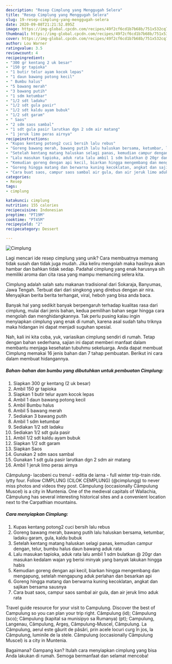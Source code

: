 ```yaml
---
description: "Resep Cimplung yang Menggugah Selera"
title: "Resep Cimplung yang Menggugah Selera"
slug: 19-resep-cimplung-yang-menggugah-selera
date: 2020-09-08T21:21:52.895Z
image: https://img-global.cpcdn.com/recipes/49f2cf6cd1b7b68b/751x532cq70/cimplung-foto-resep-utama.jpg
thumbnail: https://img-global.cpcdn.com/recipes/49f2cf6cd1b7b68b/751x532cq70/cimplung-foto-resep-utama.jpg
cover: https://img-global.cpcdn.com/recipes/49f2cf6cd1b7b68b/751x532cq70/cimplung-foto-resep-utama.jpg
author: Lou Warner
ratingvalue: 3.5
reviewcount: 4
recipeingredient:
- "300 gr kentang 2 uk besar"
- "150 gr tapioka"
- "1 butir telur ayam kocok lepas"
- "1 daun bawang potong kecil"
- " Bumbu halus"
- "5 bawang merah"
- "3 bawang putih"
- "1 sdm ketumbar"
- "1/2 sdt ladaku"
- "1/2 sdt gula pasir"
- "1/2 sdt kaldu ayam bubuk"
- "1/2 sdt garam"
- " Saos"
- "2 sdm saos sambal"
- "1 sdt gula pasir larutkan dgn 2 sdm air matang"
- "1 jeruk limo peras airnya"
recipeinstructions:
- "Kupas kentang potong2 cuci bersih lalu rebus"
- "Goreng bawang merah, bawang putih lalu haluskan bersama, ketumbar, ladaku garam, gula, kaldu bubuk"
- "Setelah kentang matang haluskan selagi panas, kemudian campur dengan, telur, bumbu halus daun bawang aduk rata"
- "Lalu masukan tapioka, aduk rata lalu ambil 1 sdm bulatkan @ 20gr dan masukan kedalam wajan yg berisi minyak yang banyak lakukan hingga habis"
- "Kemudian goreng dengan api kecil, biarkan hingga mengembang dan mengapung, setelah mengapung aduk perlahan dan besarkan api"
- "Goreng hingga matang dan berwarna kuning kecoklatan, angkat dan sajikan bersama sausnya"
- "Cara buat saos, campur saos sambal air gula, dan air jeruk limo aduk rata"
categories:
- Resep
tags:
- cimplung

katakunci: cimplung 
nutrition: 155 calories
recipecuisine: Indonesian
preptime: "PT19M"
cooktime: "PT45M"
recipeyield: "2"
recipecategory: Dessert

---
```



![Cimplung](https://img-global.cpcdn.com/recipes/49f2cf6cd1b7b68b/751x532cq70/cimplung-foto-resep-utama.jpg)

Lagi mencari ide resep cimplung yang unik? Cara membuatnya memang tidak susah dan tidak juga mudah. Jika keliru mengolah maka hasilnya akan hambar dan bahkan tidak sedap. Padahal cimplung yang enak harusnya sih memiliki aroma dan cita rasa yang mampu memancing selera kita.

Cimplung adalah salah satu makanan tradisional dari Sokaraja, Banyumas, Jawa Tengah. Terbuat dari dari singkong yang direbus dengan air nira. Menyajikan berita berita terhangat, viral, heboh yang bisa anda baca.

Banyak hal yang sedikit banyak berpengaruh terhadap kualitas rasa dari cimplung, mulai dari jenis bahan, kedua pemilihan bahan segar hingga cara mengolah dan menghidangkannya. Tak perlu pusing kalau ingin menyiapkan cimplung yang enak di rumah, karena asal sudah tahu triknya maka hidangan ini dapat menjadi suguhan spesial.


Nah, kali ini kita coba, yuk, variasikan cimplung sendiri di rumah. Tetap dengan bahan sederhana, sajian ini dapat memberi manfaat dalam membantu menjaga kesehatan tubuhmu sekeluarga. Anda dapat membuat Cimplung memakai 16 jenis bahan dan 7 tahap pembuatan. Berikut ini cara dalam membuat hidangannya.

<!--inarticleads1-->

##### Bahan-bahan dan bumbu yang dibutuhkan untuk pembuatan Cimplung:

1. Siapkan 300 gr kentang (2 uk besar)
1. Ambil 150 gr tapioka
1. Siapkan 1 butir telur ayam kocok lepas
1. Ambil 1 daun bawang potong kecil
1. Ambil  Bumbu halus
1. Ambil 5 bawang merah
1. Sediakan 3 bawang putih
1. Ambil 1 sdm ketumbar
1. Sediakan 1/2 sdt ladaku
1. Sediakan 1/2 sdt gula pasir
1. Ambil 1/2 sdt kaldu ayam bubuk
1. Siapkan 1/2 sdt garam
1. Siapkan  Saos
1. Gunakan 2 sdm saos sambal
1. Gunakan 1 sdt gula pasir larutkan dgn 2 sdm air matang
1. Ambil 1 jeruk limo peras airnya


Câmpulung- Iacobeni cu trenul - editia de iarna - full winter trip-train ride. iytty four. Follow CIMPLUNG (CILOK CEMPLUNG) (@cimplungg) to never miss photos and videos they post. Câmpulung (occasionally Câmpulung Muscel) is a city in Muntenia. One of the medieval capitals of Wallachia, Câmpulung has several interesting historical sites and a convenient location next to the Carpathian mountains. 

<!--inarticleads2-->

##### Cara menyiapkan Cimplung:

1. Kupas kentang potong2 cuci bersih lalu rebus
1. Goreng bawang merah, bawang putih lalu haluskan bersama, ketumbar, ladaku garam, gula, kaldu bubuk
1. Setelah kentang matang haluskan selagi panas, kemudian campur dengan, telur, bumbu halus daun bawang aduk rata
1. Lalu masukan tapioka, aduk rata lalu ambil 1 sdm bulatkan @ 20gr dan masukan kedalam wajan yg berisi minyak yang banyak lakukan hingga habis
1. Kemudian goreng dengan api kecil, biarkan hingga mengembang dan mengapung, setelah mengapung aduk perlahan dan besarkan api
1. Goreng hingga matang dan berwarna kuning kecoklatan, angkat dan sajikan bersama sausnya
1. Cara buat saos, campur saos sambal air gula, dan air jeruk limo aduk rata


Travel guide resource for your visit to Campulung. Discover the best of Campulung so you can plan your trip right. Câmpulung (id); Câmpulung (sco); Câmpulung (kapital sa munisipyo sa Rumanya) (pt); Campulung, Langenau, Câmpulung, Argeș, Câmpulung-Muscel, Câmpulung. La Câmpulung, aerul este găurit de păsări, prin acele locuri curg în jos, la Câmpulung, luminile de la stele. Cămpulung (occasionally Cămpulung Muscel) is a city in Muntenia. 

Bagaimana? Gampang kan? Itulah cara menyiapkan cimplung yang bisa Anda lakukan di rumah. Semoga bermanfaat dan selamat mencoba!
